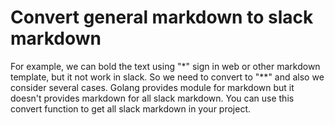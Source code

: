# Convert general markdown to slack markdown

For example, we can bold the text using "*" sign in web or other markdown template, but it not work in slack.
So we need to convert to "**" and also we consider several cases.
Golang provides module for markdown but it doesn't provides markdown for all slack markdown.
You can use this convert function to get all slack markdown in your project.
